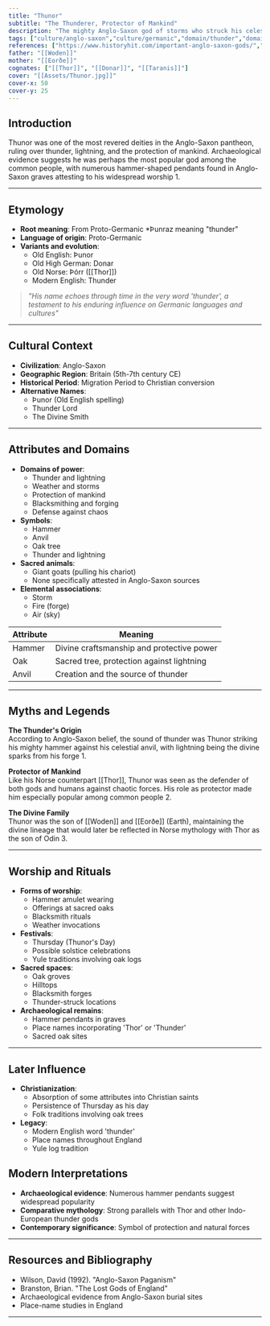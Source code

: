 ```yaml
---
title: "Thunor"
subtitle: "The Thunderer, Protector of Mankind"
description: "The mighty Anglo-Saxon god of storms who struck his celestial anvil with the thunder-bringing hammer, defending the realms of men"
tags: ["culture/anglo-saxon","culture/germanic","domain/thunder","domain/protection","domain/smithing","trait/male","trait/deity"]
references: ["https://www.historyhit.com/important-anglo-saxon-gods/","https://www.history.co.uk/articles/the-most-important-anglo-saxon-gods-and-goddesses","https://simple.wikipedia.org/wiki/Anglo-Saxon_mythology"]
father: "[[Woden]]"
mother: "[[Eorðe]]"
cognates: ["[[Thor]]", "[[Donar]]", "[[Taranis]]"]
cover: "[[Assets/Thunor.jpg]]"
cover-x: 50
cover-y: 25
---
```

##  Introduction
Thunor was one of the most revered deities in the Anglo-Saxon pantheon, ruling over thunder, lightning, and the protection of mankind. Archaeological evidence suggests he was perhaps the most popular god among the common people, with numerous hammer-shaped pendants found in Anglo-Saxon graves attesting to his widespread worship <mcreference link="https://www.historyhit.com/important-anglo-saxon-gods/" index="1">1</mcreference>.

---

## Etymology

- **Root meaning**: From Proto-Germanic *Þunraz meaning "thunder" 
- **Language of origin**: Proto-Germanic
- **Variants and evolution**: 
  - Old English: Þunor
  - Old High German: Donar
  - Old Norse: Þórr ([[Thor]])
  - Modern English: Thunder

> _"His name echoes through time in the very word 'thunder', a testament to his enduring influence on Germanic languages and cultures"_

---

##  Cultural Context

- **Civilization**: Anglo-Saxon
- **Geographic Region**: Britain (5th-7th century CE)
- **Historical Period**: Migration Period to Christian conversion
- **Alternative Names**:
  - Þunor (Old English spelling)
  - Thunder Lord
  - The Divine Smith

---

## Attributes and Domains

- **Domains of power**: 
  - Thunder and lightning
  - Weather and storms
  - Protection of mankind
  - Blacksmithing and forging
  - Defense against chaos
- **Symbols**: 
  - Hammer
  - Anvil
  - Oak tree
  - Thunder and lightning
- **Sacred animals**: 
  - Giant goats (pulling his chariot)
  - None specifically attested in Anglo-Saxon sources
- **Elemental associations**: 
  - Storm
  - Fire (forge)
  - Air (sky)

| Attribute | Meaning |
|-----------|----------|
| Hammer | Divine craftsmanship and protective power |
| Oak | Sacred tree, protection against lightning |
| Anvil | Creation and the source of thunder |

---

## Myths and Legends

**The Thunder's Origin**  
According to Anglo-Saxon belief, the sound of thunder was Thunor striking his mighty hammer against his celestial anvil, with lightning being the divine sparks from his forge <mcreference link="https://www.historyhit.com/important-anglo-saxon-gods/" index="1">1</mcreference>.

**Protector of Mankind**  
Like his Norse counterpart [[Thor]], Thunor was seen as the defender of both gods and humans against chaotic forces. His role as protector made him especially popular among common people <mcreference link="https://www.history.co.uk/articles/the-most-important-anglo-saxon-gods-and-goddesses" index="2">2</mcreference>.

**The Divine Family**  
Thunor was the son of [[Woden]] and [[Eorðe]] (Earth), maintaining the divine lineage that would later be reflected in Norse mythology with Thor as the son of Odin <mcreference link="https://simple.wikipedia.org/wiki/Anglo-Saxon_mythology" index="3">3</mcreference>.

---

## Worship and Rituals

- **Forms of worship**: 
  - Hammer amulet wearing
  - Offerings at sacred oaks
  - Blacksmith rituals
  - Weather invocations
- **Festivals**: 
  - Thursday (Thunor's Day)
  - Possible solstice celebrations
  - Yule traditions involving oak logs
- **Sacred spaces**: 
  - Oak groves
  - Hilltops
  - Blacksmith forges
  - Thunder-struck locations
- **Archaeological remains**: 
  - Hammer pendants in graves
  - Place names incorporating 'Thor' or 'Thunder'
  - Sacred oak sites

---

## Later Influence

- **Christianization**: 
  - Absorption of some attributes into Christian saints
  - Persistence of Thursday as his day
  - Folk traditions involving oak trees
- **Legacy**: 
  - Modern English word 'thunder'
  - Place names throughout England
  - Yule log tradition

## Modern Interpretations

- **Archaeological evidence**: Numerous hammer pendants suggest widespread popularity
- **Comparative mythology**: Strong parallels with Thor and other Indo-European thunder gods
- **Contemporary significance**: Symbol of protection and natural forces

---

## Resources and Bibliography

- Wilson, David (1992). "Anglo-Saxon Paganism"
- Branston, Brian. "The Lost Gods of England"
- Archaeological evidence from Anglo-Saxon burial sites
- Place-name studies in England

---